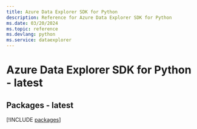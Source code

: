 ```yaml
---
title: Azure Data Explorer SDK for Python
description: Reference for Azure Data Explorer SDK for Python
ms.date: 03/20/2024
ms.topic: reference
ms.devlang: python
ms.service: dataexplorer
---
```

# Azure Data Explorer SDK for Python - latest
## Packages - latest
[!INCLUDE [packages](data-explorer-index.md)]